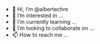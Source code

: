 - 👋 Hi, I’m @albertechre
- 👀 I’m interested in ...
- 🌱 I’m currently learning ...
- 💞️ I’m looking to collaborate on ...
- 📫 How to reach me ...

<!---
albertechre/albertechre is a ✨ special ✨ repository because its `README.md` (this file) appears on your GitHub profile.
You can click the Preview link to take a look at your changes.
--->
